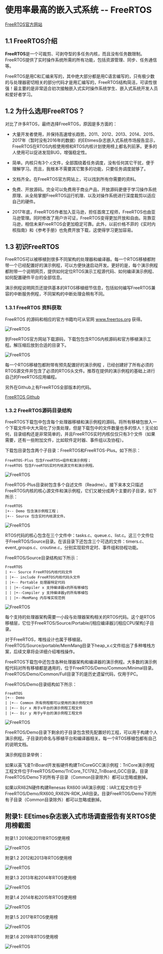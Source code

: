 # 使用率最高的嵌入式系统 -- FreeRTOS

[FreeRTOS官方网站](www.freertos.org)

## 1.1 FreeRTOS介绍

**FreeRTOS**是一个可裁剪、可剥夺型的多任务内核，而且没有任务数限制。FreeRTOS提供了实时操作系统所需的所有功能，包括资源管理、同步、任务通信等。

FreeRTOS是用C和汇编来写的，其中绝大部分都是用C语言编写的，只有极少数的与处理器密切相关的部分代码才是用汇编写的，FreeRTOS结构简洁，可读性很强！最主要的是非常适合初次接触嵌入式实时操作系统学生、嵌入式系统开发人员和爱好者学习。

## 1.2 为什么选用FreeRTOS？

对比了许多RTOS，最终选择FreeRTOS，原因是多方面的：

- 大量开发者使用，并保持高速增长趋势。2011、2012、2013、2014、2015、2017年（暂时没有2016年的数据）的EEtimes杂志嵌入式系统市场报告显示，FreeRTOS在RTOS内核使用榜和RTOS内核计划使用榜上都名列前茅。更多的人使用可以促进发现BUG，增强稳定性。

- 简单。内核只有3个.c文件，全部围绕着任务调度，没有任何其它干扰，便于理解学习。而且，我根本不需要其它繁多的功能，只要任务调度就够了。

- 文档齐全。在FreeRTOS官方网站上，可以找到所有你需要的资料。

- 免费、开放源码。完全可以免费用于商业产品，开放源码更便于学习操作系统原理、从全局掌握FreeRTOS运行机理、以及对操作系统进行深度裁剪以适应自己的硬件。

- 2017年底，FreeRTOS作者加入亚马逊，担任首席工程师，FreeRTOS也由亚马逊管理。同时修改了用户许可证，FreeRTOS变得更加开放和自由。背靠亚马逊，相信未来FreeRTOS会更加稳定可靠。此外，以前价格不菲的《实时内核指南》和《参考手册》也免费开放下载，这使得学习更加容易。

## 1.3 初识FreeRTOS

FreeRTOS可以被移植到很多不同架构的处理器和编译器。每一个RTOS移植都附带一个已经配置好的演示例程，可以方便快速启动开发。更好的是，每个演示例程都附带一个说明网页，提供如何定位RTOS演示工程源代码、如何编译演示例程、如何配置硬件平台的全部信息。

演示例程说明网页还提供基本的RTOS移植细节信息，包括如何编写FreeRTOS兼容的中断服务例程，不同架构的中断处理会稍有不同。

### 1.3.1 FreeRTOS 资料获取

FreeRTOS 的源码和相应的官方书籍均可从官网 www.freertos.org 获得。

![FreeRTOS](./images/FreeRTOS-1.png)

到FreeRTOS官方网站下载源码，下载包包含RTOS内核源码和官方移植演示工程。解压缩后放到合适的目录下。

![FreeRTOS](./images/FreeRTOS-2.png)

每一个RTOS移植包都附带有预先配置好的演示例程 ，已经创建好了所有必须的RTOS源文件并包含了必须的RTOS头文件。推荐在提供的演示例程的基础上进行自己的FreeRTOS应用编程。

另外在Github上有FreeRTOS全部版本的代码。

[FreeRTOS Github](https://github.com/freertos/freertos)

### 1.3.2 FreeRTOS源码目录结构

FreeRTOS下载包中包含每个处理器移植和演示例程的源码。将所有移植包放入一个下载文件中大大简化了分类处理，但是下载包中的文件数量也多的惊人！无论如何，目录结构还是非常简单的，并且FreeRTOS实时内核仅仅只有3个文件（如果需要，还有一些附加文件，比如软件定时器、事件组以及协程）。

下载包目录包含两个子目录：FreeRTOS和FreeRTOS-Plus。如下所示：

```
FreeRTOS-Plus 包含FreeRTOS+组件和演示例程；
FreeRTOS 包含FreeRTOS实时内核源文件和演示例程。
```

![FreeRTOS](./images/FreeRTOS-3.png)

FreeRTOS-Plus目录树包含多个自述文件（Readme）。接下来本文只描述FreeRTOS内核的核心源文件和演示例程，它们又被分成两个主要的子目录，如下所示：

```
FreeRTOS
|+-- Demo 包含演示例程工程；
|+-- Source 包含实时内核源文件。
```

![FreeRTOS](./images/FreeRTOS-4.png)

RTOS代码的核心包含在三个文件中：tasks.c、queue.c、list.c。这三个文件位于FreeRTOS/Source目录。在该目录下还包含三个可选的文件：timers.c、event_groups.c、croutine.c，分别实现软件定时、事件组和协程功能。

FreeRTOS/Source目录结构如下所示：

```
FreeRTOS
| +-- Source FreeRTOS内核代码文件
| |+-- include FreeRTOS内核代码头文件
| |+-- Portable 处理器特定代码
| | |+--Compiler x 支持编译器x的所有移植包
| | |+--Compiler y 支持编译器y的所有移植包
| | |+--MemMang 内存堆实现范例
```

![FreeRTOS](./images/FreeRTOS-5.png)

每个支持的处理器架构需要一小段与处理器架构相关的RTOS代码。这个是RTOS移植层，它位于FreeRTOS/Source/Portable/[相应编译器]/[相应CPU架构]子目录。

对于FreeRTOS，堆栈设计也属于移植层。FreeRTOS/Source/portable/MemMang目录下heap_x.c文件给出了多种堆栈方案，后续文章将会详细介绍堆栈操作。

FreeRTOS下载包中还包含各种处理器架构和编译器的演示例程。大多数的演示例程代码对所有移植都是通用的，位于FreeRTOS/Demo/Common/Minimal目录。FreeRTOS/Demo/Common/Full目录下的是历史遗留代码，仅用于PC。

FreeRTOS/Demo目录结构如下所示：

```
FreeRTOS
|+-- Demo
| |+-- Common 所有例程都可以使用的演示例程文件
| |+-- Dir x 用于x平台的演示例程工程文件
| |+-- Dir y 用于y平台的演示例程工程文件
```

![FreeRTOS](./images/FreeRTOS-6.png)

FreeRTOS/Demo目录下剩余的子目录包含预先配置好的工程，可以用于构建个人演示例程。子目录的命名与移植平台和编译器相关。每一个RTOS移植包都有自己的说明文档。

演示例程目录举例：

如果以英飞凌TriBoard开发板硬件构建TriCoreGCC演示例程：TriCore演示例程工程文件位于FreeRTOS/Demo/TriCore_TC1782_TriBoard_GCC目录。目录FreeRTOS/Demo下的所有子目录（Common目录除外）都可以忽略或删掉。

如果以RX62N硬件构建Renesas RX600 IAR演示例程：IAR工程文件位于FreeRTOS/Demo/RX600_RX62N-RDK_IAR目录。目录FreeRTOS/Demo下的所有子目录（Common目录除外）都可以忽略或删掉。

## 附录1: EEtimes杂志嵌入式市场调查报告有关RTOS使用榜截图

附录1.1 2010和2011年RTOS使用榜

![FreeRTOS](./images/FreeRTOS-7.png)

附录1.2 2012和2013年RTOS使用榜

![FreeRTOS](./images/FreeRTOS-8.png)

附录1.3 2013年和2014年RTOS使用榜

![FreeRTOS](./images/FreeRTOS-9.png)

附录1.4 2014年和2015年RTOS使用榜

![FreeRTOS](./images/FreeRTOS-10.jpg)

附录1.5 2017年RTOS使用榜

![FreeRTOS](./images/FreeRTOS-11.png)

附录1.6 2019年RTOS使用榜

![FreeRTOS](./images/FreeRTOS-12.png)
